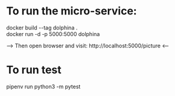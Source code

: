 # To run the micro-service:
docker build --tag dolphina .  
docker run -d -p 5000:5000 dolphina

--> Then open browser and visit: http://localhost:5000/picture  <--

# To run test
pipenv run python3 -m pytest